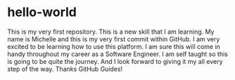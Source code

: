 # hello-world
This is my very first repository. This is a new skill that I am learning.
My name is Michelle and this is my very first commit within GitHub. I am very excited to be learning how to use this platform. I am sure this will come in handy throughout my career as a Software Engineer. I am self taught so this is going to be quite the journey. And I look forward to giving it my all every step of the way. Thanks GitHub Guides!
